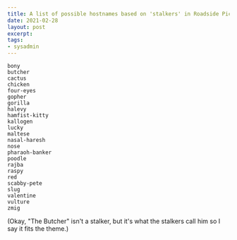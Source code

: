 ```yaml
---
title: A list of possible hostnames based on 'stalkers' in Roadside Picnic
date: 2021-02-28
layout: post
excerpt:
tags:
- sysadmin
---
```


```
bony
butcher
cactus
chicken
four-eyes
gopher
gorilla
halevy
hamfist-kitty
kallogen
lucky
maltese
nasal-haresh
nose
pharaoh-banker
poodle
rajba
raspy
red
scabby-pete
slug
valentine
vulture
zmig
```

(Okay, "The Butcher" isn't a stalker, but it's what the stalkers call him so I say it fits the theme.)
